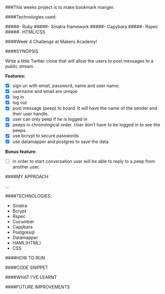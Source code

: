 ###This weeks project is to make bookmark manger.

####Technologies used:


#####- Ruby
#####- Sinatra framework
#####- Capybara
#####- Rspec
#####- HTML/CSS

####Week 4 Challenge at Makers Academy!

####SYNOPSIS

Write a little Twitter clone that will allow the users to post messages to a public stream.

**Features:**

  - [X] sign un with email, password, name and user name; 
  - [X] username and email are unique
  - [X] log in
  - [X] log out
  - [X] post message (peep) to board. It will have the name of the sender and their user handle.
  - [X] user can only peep if he is logged in
  - [X] peeps in chronological order. User don't have to be logged in to see the peeps.
  - [X] use bcrypt to secure passwords
  - [X] use datamapper and postgres to save the data

**Bonus feature:**

  - [ ] in order to start conversation user will be able to reply to a peep from another user.


####MY APPROACH

...

####TECHNOLOGIES:

- Sinatra 
- Bcrypt 
- Rspec
- Cucumber
- Capybara
- Postgresql
- Datamapper
- HAML(HTML)
- CSS

####HOW TO RUN


####CODE SNIPPET


####WHAT I'VE LEARNT


####FUTURE IMPROVEMENTS
